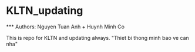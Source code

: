 # KLTN_updating
*** Authors: Nguyen Tuan Anh + Huynh Minh Co

This is repo for KLTN and updating always.
"Thiet bi thong minh bao ve can nha"
